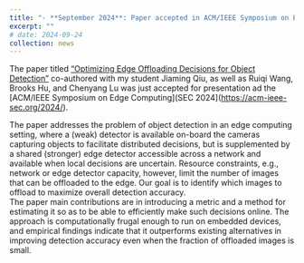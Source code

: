 ```yaml
---
title: "- **September 2024**: Paper accepted in ACM/IEEE Symposium on Edge Computing (SEC 2024"
excerpt: ""
# date: 2024-09-24
collection: news
---
```

  
The paper titled [“Optimizing Edge Offloading Decisions for Object Detection”]() co-authored with my student Jiaming Qiu, as well as Ruiqi Wang, Brooks Hu, and Chenyang Lu was just accepted for presentation ad the [ACM/IEEE Symposium on Edge Computing](SEC 2024](https://acm-ieee-sec.org/2024/).

The paper addresses the problem of object detection in an edge computing setting, where a (weak) detector is available on-board the cameras capturing objects to facilitate distributed decisions, but is supplemented by a shared (stronger) edge detector accessible across a network and available when local decisions are uncertain.
Resource constraints, e.g., network or edge detector capacity, however, limit the number of images that can be offloaded to the edge. Our goal is to identify which images to offload to maximize overall detection accuracy.  
The paper main contributions are in introducing a metric and a method for estimating it so as to be able to efficiently make such decisions online.
The approach is computationally frugal enough to run on embedded devices, and empirical findings indicate that it outperforms existing alternatives in improving detection accuracy even when the fraction of offloaded images is small.